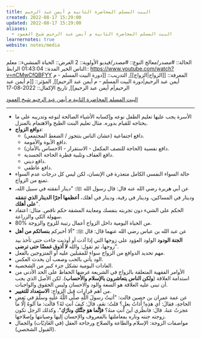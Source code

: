 ```yaml
---
title: البيت المسلم المحاضرة الثانية م أيمن عبد الرحيم
created: 2022-08-17 15:29:00
updated: 2022-08-17 15:29:00
aliases:
  - البيت المسلم المحاضرة الثانية م أيمن عبد الرحيم شيخ العمود
learnernotes: true
website: notes/media
---
```


الحالة:: #مصدر/معالج
النوع:: #مصدر/فيديو
اﻷولوية:: 2
الغرض:: الحياة
المنشيء:: معلم الناس الخير
المدة:: 01:43:04
الرابط:: <https://www.youtube.com/watch?v=nCMwCfQBFYY>
المعرفة:: [[الزواج|الزواج]],
التدريب:: [[دورة البيت المسلم - م أيمن عبد الرحيم|دورة البيت المسلم - م أيمن عبد الرحيم]],
المؤثر:: [[م أيمن عبد الرحيم|م أيمن عبد الرحيم]],
تاريخ اﻹكمال:: 2022-08-17

[البيت المسلم المحاضرة الثانية م أيمن عبد الرحيم شيخ العمود](https://www.youtube.com/watch?v=nCMwCfQBFYY)

---

- الأسرة يجب عليها تعليم الطفل نوعه وإكسابه الأشياء الصالحة لنوعه وتدريبه على ما يحتاجه للقيام بدوره. مثال تعليم البنت الطبخ والاهتمام بالمنزل.
- **دوافع الزواج**:
  - دافع اجتماعية (عشان الناس بتتجوز / الضغط المجتمعي).
  - دافع الأبوة والأمومة.
  - دافع نفسية (الحاجة للنصف المكمل - الاستقرار - الاحساس بالأمان).
  - دافع العفاف وتلبية فطرة الحاجة الجسدية.
  - دافع ديني.
  - دافع عاطفي.
- حالة السواء النفسي الكامل متعذرة في الإنسان، لكن ليس كل درجات عدم السواء تمنع من الزواج.
- عن أبي هريرة رضي الله عنه قال: قال رسول الله ﷺ: "دينار أنفقته في سبيل الله، ودينار في المساكين، ودينار في رقبة، ودينار في أهلك، **أعظمها أجرًا الدينار الذي تنفقه على أهلك**".
- الحكم على الشيء دون تجربته بنفسك ومعاينة المشقة حكم ناقص. مثال: اعتقاد سهولة الكي والزراعة.
- 80% من الحياة اليومية داخل الزواج أعمال رتيبة للزوج والزوجة.
- عن عبد الله بن عباس رضي الله عنهما قال: قال ﷺ: "ألا أخبركم **بنسائكم من أهل الجنة الودود** الولود العؤود على زوجها التي إذا آذت أو أوذيت جاءت حتى تأخذ بيد زوجها، ثم تقول: والله **لا أذوق غمضًا حتى ترضى**".
- مهم تحديد الدوافع من الزواج سواء للمقبلين عليه أو المتزوجين بالفعل.
- الود يأتي بالحب وصعب أن يحدث العكس.
- العادات اليومية تشكل جزء كبير من الشخصية.
- الأوامر الفقهية المتعلقة بالزواج في الشريعة غرضها الحفاظ على الحد الأدنى من استدامة العلاقة (**ولكن الناس يتعاشرون بالإسلام والأحساب**). لكن الأصل الذي يجب أن تبنى عليه العلاقة هو السعة والود والاحسان وليس الحقوق والواجبات.
- من أهم قرارات قبل الزواج: **الاستعداد للتغيير**.
- عن عمة عمران بن حصين قالت: "أتيتُ رسولَ اللَّهِ صلَّى اللَّهُ علَيهِ وسلَّمَ في بَعضِ الحاجةِ، فقالَ: أي هذِهِ! أَذاتُ بعلٍ؟ قلتُ: نعَم، قالَ: كيفَ أنتِ لهُ؟ قالَت: ما آلوهُ إلَّا ما عجزتُ عنهُ. قالَ: فانظُري أينَ أنتِ منهُ؟ **فإنَّما هوَ جنَّتُكِ ونارُكِ**". وكذلك الرجل تكون زوجته جنته وناره بمعاملتها بالمعروف والإحسان إليها وصيانتها وإصلاحها.
- مواصفات الزوجة: الإسلام والطاعة والصلاح ورجاحة العقل (في العَادِيّات) والجمال (القبول الشخصي).
